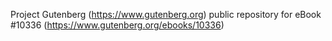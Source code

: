 Project Gutenberg (https://www.gutenberg.org) public repository for
eBook #10336 (https://www.gutenberg.org/ebooks/10336)
